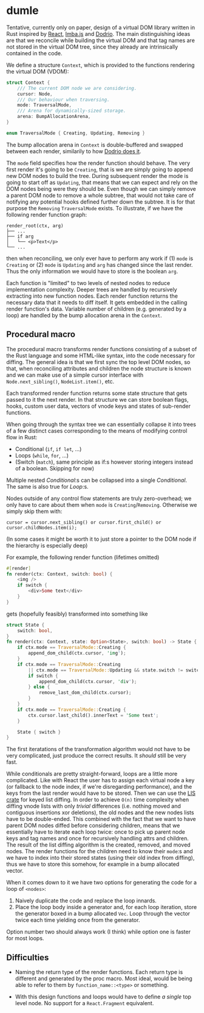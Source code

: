# dumle

Tentative, currently only on paper, design of a virtual DOM library written in
Rust inspired by [React](https://reactjs.org/), [Imba.js](http://imba.io/) and
[Dodrio](https://github.com/fitzgen/dodrio).
The main distinguishing ideas are that we reconcile while building the virtual DOM
and that tag names are not stored in the virtual DOM tree,
since they already are intrinsically contained in the code.

We define a structure `Context`, which is provided to the functions rendering
the virtual DOM (VDOM):

```rust
struct Context {
	/// The current DOM node we are considering.
	cursor: Node,
	/// Our behaviour when traversing.
	mode: TraversalMode,
	/// Arena for dynamically-sized storage.
	arena: BumpAllocationArena,
}

enum TraversalMode { Creating, Updating, Removing }
```

The bump allocation arena in `Context` is double-buffered and swapped between
each render, similarily to how [Dodrio does
it](https://github.com/fitzgen/dodrio#bump-allocation).

The `mode` field specifies how the render function should behave.
The very first render it's going to be `Creating`,
that is we are simply going to append new DOM nodes to build the tree.
During subsequent render the mode is going to start off as `Updating`,
that means that we can expect and rely on the DOM nodes being were they should be.
Even though we can simply remove a parent DOM node to remove a whole subtree,
that would not take care of notifying any potential hooks defined further down the subtree.
It is for that purpose the `Removing` `TraversalMode` exists.
To illustrate, if we have the following render function graph:

```
render_root(ctx, arg)
├── ...
├── if arg
│   └── <p>Text</p>
└── ...
```

then when reconciling, we only ever have to perform any work if (1) `mode` is `Creating`
or (2) `mode` is `Updating` and `arg` has changed since the last render.
Thus the only information we would have to store is the boolean `arg`.

Each function is "limited" to two levels of nested nodes to reduce
implementation complexity.
Deeper trees are handled by recursively extracting into new function nodes.
Each render function returns the necessary data that it needs to diff itself.
It gets embedded in the calling render function's data.
Variable number of children (e.g. generated by a loop) are handled by the
bump allocation arena in the `Context`.

## Procedural macro

The procedural macro transforms render functions
consisting of a subset of the Rust language and some HTML-like syntax,
into the code necessary for diffing.
The general idea is that we first sync the top level DOM nodes, so that,
when reconciling attributes and children the node structure is known
and we can make use of a simple cursor interface with
`Node.next_sibling()`, `NodeList.item()`, etc.

Each transformed render function returns some state structure that gets
passed to it the next render.
In that structure we can store boolean flags, hooks, custom user data,
vectors of vnode keys and states of sub-render functions.

When going through the syntax tree we can essentially collapse it into trees of
a few distinct cases corresponding to the means of modifying control flow in
Rust:

* Conditional (`if`, `if let`, ...)
* Loops (`while`, `for`, ...)
* (Switch (`match`), same principle as if:s however storing
  integers instead of a boolean. Skipping for now)

Multiple nested *Conditional*:s can be collapsed into a single *Conditional*.
The same is also true for *Loop*:s.

Nodes outside of any control flow statements are truly zero-overhead;
we only have to care about them when `mode` is `Creating`/`Removing`.
Otherwise we simply skip them with:
```
cursor = cursor.next_sibling() or cursor.first_child() or cursor.childNodes.item(i);
```
(In some cases it might be worth it to just store a pointer to the DOM node if
the hierarchy is especially deep)

For example, the following render function (lifetimes omitted)
```rust
#[render]
fn render(ctx: Context, switch: bool) {
	<img />
	if switch {
		<div>Some text</div>
	}
}
```
gets (hopefully feasibly) transformed into something like
```rust
struct State {
	switch: bool,
}
fn render(ctx: Context, state: Option<State>, switch: bool) -> State {
	if ctx.mode == TraversalMode::Creating {
		append_dom_child(ctx.cursor, 'img');
	}
	if ctx.mode == TraversalMode::Creating
		|| ctx.mode == TraversalMode::Updating && state.switch != switch {
		if switch {
			append_dom_child(ctx.cursor, 'div');
		} else {
			remove_last_dom_child(ctx.cursor);
		}
	}
	if ctx.mode == TraversalMode::Creating {
		ctx.cursor.last_child().innerText = 'Some text';
	}

	State { switch }
}
```
The first iteratations of the transformation algorithm
would not have to be very complicated, just produce the correct results.
It *should* still be very fast.

While conditionals are pretty straight-forward, loops are a little more complicated.
Like with React the user has to assign each virtual node a key
(or fallback to the node index, if we're disregarding performance),
and the keys from the last render would have to be stored.
Then we can use the [LIS crate](https://github.com/axelf4/lis) for keyed list diffing.
In order to achieve `O(n)` time complexity when diffing vnode lists with only
*trivial* differences (i.e. nothing moved and contiguous insertions xor deletions),
the old nodes and the new nodes lists have to be double-ended.
This combined with the fact that we want to have parent DOM nodes diffed
before considering children,
means that we essentially have to iterate each loop twice:
once to pick up parent node keys and tag names and
once for recursively handling attrs and children.
The result of the list diffing algorithm is the created, removed, and moved nodes.
The render functions for the children need to know their `mode`:s
and we have to index into their stored states (using their old index from diffing),
thus we have to store this somehow, for example in a bump allocated vector.

When it comes down to it we have two options for generating the code for
a loop of `<nodes>`:
1. Naively duplicate the code and replace the loop innards.
2. Place the loop body inside a generator and, for each loop iteration, store
   the generator boxed in a bump allocated `Vec`. Loop through the vector twice
each time yielding once from the generator.

Option number two should always work (I think) while option one is faster for most loops.

## Difficulties

* Naming the return type of the render functions. Each return type is different
  and generated by the proc macro. Most ideal, would be being able to refer to
them by `function_name::<type>` or something.

* With this design functions and loops would have to define *a single* top
  level node. No support for a `React.Fragment` equivalent.

